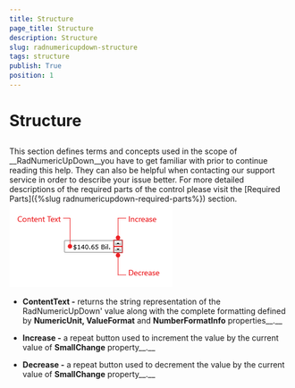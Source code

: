```yaml
---
title: Structure
page_title: Structure
description: Structure
slug: radnumericupdown-structure
tags: structure
publish: True
position: 1
---
```


# Structure



## 

This section defines terms and concepts used in the scope of __RadNumericUpDown__you have to get familiar with prior to continue reading this help. They can also be helpful when contacting our support service in order to describe your issue better. For more detailed descriptions of the required parts of the control please visit the [Required Parts]({%slug radnumericupdown-required-parts%}) section. ![](images/RadNumericUpDown_structure.png)

* __ContentText -__ returns the string representation of the RadNumericUpDown' value along with the complete formatting defined by __NumericUnit, ValueFormat__ and __NumberFormatInfo__ properties__.__

* __Increase -__ a repeat button used to increment the value by the current value of __SmallChange__ property__.__

* __Decrease -__ a repeat button used to decrement the value by the current value of __SmallChange__ property__.__
